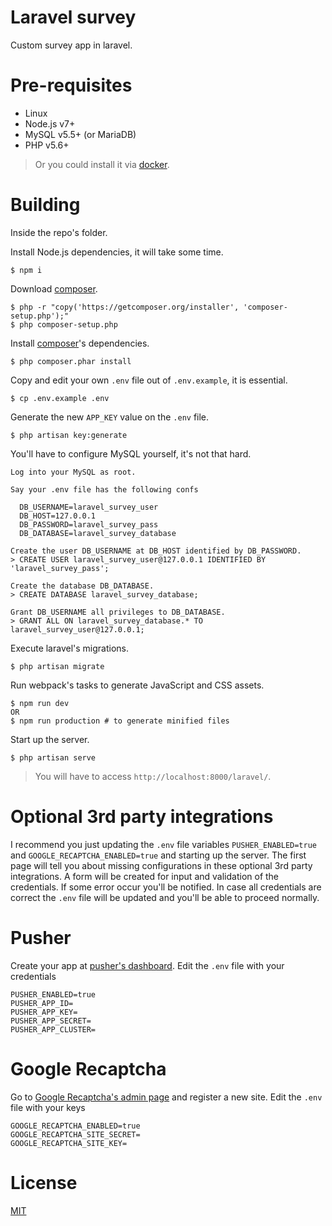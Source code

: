 Laravel survey
==============

Custom survey app in laravel.

Pre-requisites
==============

- Linux
- Node.js v7+
- MySQL v5.5+ (or MariaDB)
- PHP v5.6+

> Or you could install it via [docker][docker-install-container-url].

Building
========

Inside the repo's folder.

Install Node.js dependencies, it will take some time.

```
$ npm i
```

Download [composer][composer-url].

```
$ php -r "copy('https://getcomposer.org/installer', 'composer-setup.php');"
$ php composer-setup.php
```

Install [composer][composer-url]'s dependencies.

```
$ php composer.phar install
```

Copy and edit your own `.env` file out of `.env.example`, it is essential.

```
$ cp .env.example .env
```

Generate the new `APP_KEY` value on the `.env` file.

```
$ php artisan key:generate
```

You'll have to configure MySQL yourself, it's not that hard.

```
Log into your MySQL as root.

Say your .env file has the following confs

  DB_USERNAME=laravel_survey_user
  DB_HOST=127.0.0.1
  DB_PASSWORD=laravel_survey_pass
  DB_DATABASE=laravel_survey_database

Create the user DB_USERNAME at DB_HOST identified by DB_PASSWORD.
> CREATE USER laravel_survey_user@127.0.0.1 IDENTIFIED BY 'laravel_survey_pass';

Create the database DB_DATABASE.
> CREATE DATABASE laravel_survey_database;

Grant DB_USERNAME all privileges to DB_DATABASE.
> GRANT ALL ON laravel_survey_database.* TO laravel_survey_user@127.0.0.1;
```

Execute laravel's migrations.

```
$ php artisan migrate
```

Run webpack's tasks to generate JavaScript and CSS assets.

```
$ npm run dev
OR
$ npm run production # to generate minified files
```

Start up the server.

```
$ php artisan serve
```

> You will have to access `http://localhost:8000/laravel/`.

Optional 3rd party integrations
===============================

I recommend you just updating the `.env` file variables `PUSHER_ENABLED=true` and `GOOGLE_RECAPTCHA_ENABLED=true` and starting up the server. The first page will tell you about missing configurations in these optional 3rd party integrations. A form will be created for input and validation of the credentials. If some error occur you'll be notified. In case all credentials are correct the `.env` file will be updated and you'll be able to proceed normally.

# Pusher

Create your app at [pusher's dashboard][pusher-url]. Edit the `.env` file with your credentials

```
PUSHER_ENABLED=true
PUSHER_APP_ID=
PUSHER_APP_KEY=
PUSHER_APP_SECRET=
PUSHER_APP_CLUSTER=
```

# Google Recaptcha

Go to [Google Recaptcha's admin page][google-recaptcha-url] and register a new site. Edit the `.env` file with your keys

```
GOOGLE_RECAPTCHA_ENABLED=true
GOOGLE_RECAPTCHA_SITE_SECRET=
GOOGLE_RECAPTCHA_SITE_KEY=
```

License
=======

[MIT][LICENSE]

[google-recaptcha-url]: https://www.google.com/recaptcha/admin#list
[pusher-url]: https://dashboard.pusher.com/accounts/sign_in
[composer-url]: https://getcomposer.org/
[docker-install-container-url]: docker
[LICENSE]: LICENSE


